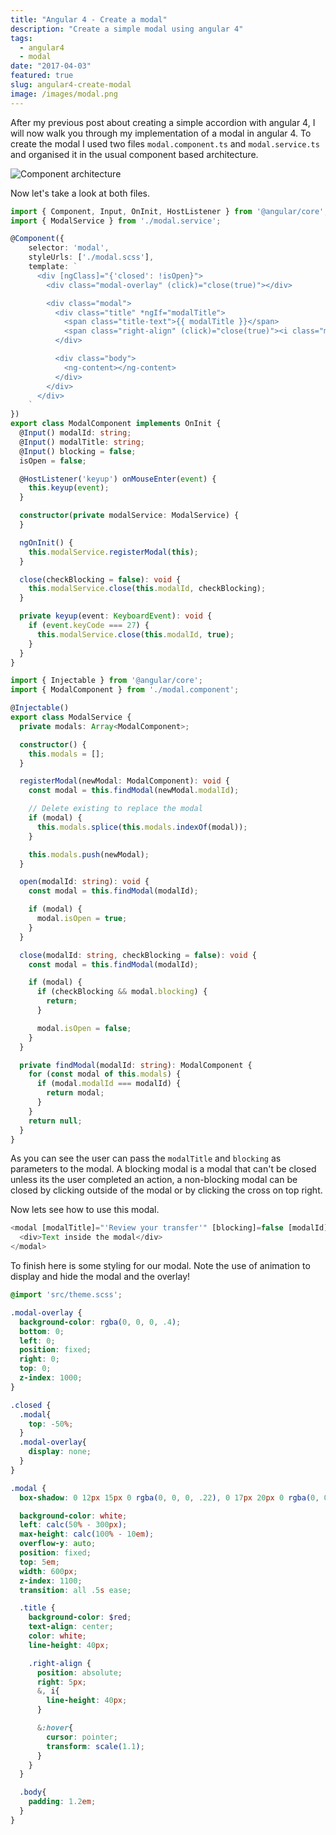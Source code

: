 ```yaml
---
title: "Angular 4 - Create a modal"
description: "Create a simple modal using angular 4"
tags:
  - angular4
  - modal
date: "2017-04-03"
featured: true
slug: angular4-create-modal
image: /images/modal.png
---
```


After my previous post about creating a simple accordion with angular 4, I will now walk you through my implementation of a modal in angular 4.
To create the modal I used two files `modal.component.ts` and `modal.service.ts` and organised it in the usual component based architecture.

![Component architecture](/images/modal-architecture.png)

Now let's take a look at both files.

``` typescript
import { Component, Input, OnInit, HostListener } from '@angular/core';
import { ModalService } from './modal.service';

@Component({
    selector: 'modal',
    styleUrls: ['./modal.scss'],
    template: `
      <div [ngClass]="{'closed': !isOpen}">
        <div class="modal-overlay" (click)="close(true)"></div>

        <div class="modal">
          <div class="title" *ngIf="modalTitle">
            <span class="title-text">{{ modalTitle }}</span>
            <span class="right-align" (click)="close(true)"><i class="material-icons md-24">clear</i></span>
          </div>

          <div class="body">
            <ng-content></ng-content>
          </div>
        </div>
      </div>
    `
})
export class ModalComponent implements OnInit {
  @Input() modalId: string;
  @Input() modalTitle: string;
  @Input() blocking = false;
  isOpen = false;

  @HostListener('keyup') onMouseEnter(event) {
    this.keyup(event);
  }

  constructor(private modalService: ModalService) {
  }

  ngOnInit() {
    this.modalService.registerModal(this);
  }

  close(checkBlocking = false): void {
    this.modalService.close(this.modalId, checkBlocking);
  }

  private keyup(event: KeyboardEvent): void {
    if (event.keyCode === 27) {
      this.modalService.close(this.modalId, true);
    }
  }
}
```

```typescript
import { Injectable } from '@angular/core';
import { ModalComponent } from './modal.component';

@Injectable()
export class ModalService {
  private modals: Array<ModalComponent>;

  constructor() {
    this.modals = [];
  }

  registerModal(newModal: ModalComponent): void {
    const modal = this.findModal(newModal.modalId);

    // Delete existing to replace the modal
    if (modal) {
      this.modals.splice(this.modals.indexOf(modal));
    }

    this.modals.push(newModal);
  }

  open(modalId: string): void {
    const modal = this.findModal(modalId);

    if (modal) {
      modal.isOpen = true;
    }
  }

  close(modalId: string, checkBlocking = false): void {
    const modal = this.findModal(modalId);

    if (modal) {
      if (checkBlocking && modal.blocking) {
        return;
      }

      modal.isOpen = false;
    }
  }

  private findModal(modalId: string): ModalComponent {
    for (const modal of this.modals) {
      if (modal.modalId === modalId) {
        return modal;
      }
    }
    return null;
  }
}
```
As you can see the user can pass the `modalTitle` and `blocking` as parameters to the modal. A blocking modal is a modal that can't be closed unless its the user completed an action, a non-blocking modal can be closed by clicking outside of the modal or by clicking the cross on top right.

Now lets see how to use this modal.

```typescript
<modal [modalTitle]="'Review your transfer'" [blocking]=false [modalId]="modalId">
  <div>Text inside the modal</div>
</modal>
```

To finish here is some styling for our modal. Note the use of animation to display and hide the modal and the overlay!

```scss
@import 'src/theme.scss';

.modal-overlay {
  background-color: rgba(0, 0, 0, .4);
  bottom: 0;
  left: 0;
  position: fixed;
  right: 0;
  top: 0;
  z-index: 1000;
}

.closed {
  .modal{
    top: -50%;
  }
  .modal-overlay{
    display: none;
  }
}

.modal {
  box-shadow: 0 12px 15px 0 rgba(0, 0, 0, .22), 0 17px 20px 0 rgba(0, 0, 0, .12);

  background-color: white;
  left: calc(50% - 300px);
  max-height: calc(100% - 10em);
  overflow-y: auto;
  position: fixed;
  top: 5em;
  width: 600px;
  z-index: 1100;
  transition: all .5s ease;

  .title {
    background-color: $red;
    text-align: center;
    color: white;
    line-height: 40px;

    .right-align {
      position: absolute;
      right: 5px;
      &, i{
        line-height: 40px;
      }

      &:hover{
        cursor: pointer;
        transform: scale(1.1);
      }
    }
  }

  .body{
    padding: 1.2em;
  }
}
```
